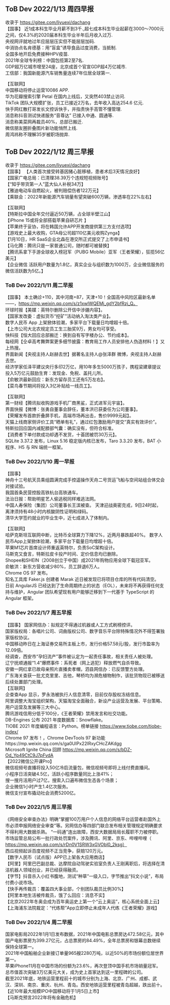 ##  ToB Dev 2022/1/13 周四早报  
收录于 https://gitee.com/liyuexi/dachang  
【国事】 
近1成本科生毕业月薪不到3千.,超七成本科生毕业起薪在3000～7000元之间，仅4.3%的2020届本科生毕业半年后月收入过万.   
央视网评就地过年应层层压实但不能层层加码.    
中消协点名肯德基：用“盲盒”诱导食品过度消费，当抵制.    
全国多地开启免费接种HPV疫苗.      
2021年全球专利榜：中国包揽第2至7名.     
GDP超万亿城市增至24座，北京成首个官宣GDP超4万亿城市.  
工信部：我国新能源汽车销售量连续7年位居全球第一.  

【互联网】   
中国移动将停止运营10086 APP.   
华为花瓣搜索引擎 Petal 在国内上线后，又突然403禁止访问.   
TikTok 团队大规模扩张，员工已接近2万名，去年收入高达254.6 亿元.     
快手网红散打哥发长文控诉快手，并指责快手高管不懂管理.   
消息称抖音测试快递服务“音尊达” 已接入中通、圆通等.  
消息称美菜网再裁员40%，总部已搬迁.   
微信朋友圈折叠图片新功能悄然上线.  
周鸿祎称不理解35岁被职场抛弃.    
##  ToB Dev 2022/1/12 周三早报  
收录于 https://gitee.com/liyuexi/dachang  
【国事】 
【人类首次接受转基因猪心脏移植，患者术后3天情况良好】  
【国家广电总局：已清理38.39万个违规短视频账号】  
【“知乎带货第一人”蓝大仙人补税34万】  
【雅迪电动车自燃起火，被判赔偿伤者122万元】  
【乘联会：2022年新能源汽车销量有望突破600万辆，渗透率在22%左右】  

【互联网】  
【特斯拉中国全年交付逼近50万辆，占全球半壁江山】  
【iPhone 15或将全部搭载苹果自研芯片 】   
【苹果终于妥协，将在韩国允许APP开发商提供第三方支付选项】  
【游戏史上最大收购，GTA母公司超110亿美元收购Zynga】   
【1月10日，HR SaaS企业北森在港交所正式提交了上市申请书】   
【马化腾：腾讯只是一家普通公司，随时都可被替换】  
【腾讯系拿下手游全球收入榜冠军（PUBG Mobile）亚军（王者荣耀），狂揽56亿美元】   
【企业微信 活跃用户数量为1.8亿，真实企业与组织数为1000万，企业微信服务的微信活跃数为5亿。】  

###  ToB Dev 2022/1/11 周二早报  
【国事】 
本土确诊+110，其中河南+87，天津+10！全国高中风险区最新名单——，https://mp.weixin.qq.com/s/z1xwlWQEMj_gdY2bfRzj_Q。   
环球时报【美媒：英特尔删除公开信中涉疆内容】。    
【国家发改委：虚拟货币“挖矿”活动纳入淘汰类产业】。    
数字人民币 App 上架掀体验潮，多家平台下载量日均增超十倍。   
【上市公司大北农规定员工生三胎奖9万，男女均可享受。  
快科技【恒大回应总部搬迁：换到自有写字楼办公、节约成本】。   
每经网【仝卓高考舞弊案更多细节披露：教育局工作人员安排他人伪造材料！】又上热搜。    
界面新闻【央视主持人赵赫去世】据著名主持人@张泽群 微博，央视主持人赵赫去世。       
经济学家任泽平建议央行多印2万亿，用10年多生5000万孩子，携程梁建章提议投入5万亿元鼓励生育：发现金、免税、盖托儿所。      
【俞敏洪最新回应：新东方留存员工还有5万左右】。  
【菜鸟春节期间将投入3亿补贴给一线员工】。  

【互联网】  
第一财经【腾讯拟收购游戏手机厂商黑鲨，正式进军元宇宙】。      
界面快报【微博：张勇自董事会辞任，董本洪已获委任为公司董事】。    
【荣耀发布首款折叠屏手机，高端市场再出击，售价9999元起】。    
天猫上线商家侧评价工具“晒单有礼”，通过红包激励用户提交“真实有效评价”。    
特斯拉回应国内减配膝部气囊：确实没有，但符合标准。  
【消费者下单付款成功却遇不发货，十荟团被罚30万元】。  
SQLite 3.37.2 发布，Linux 5.16 稳定版内核已发布，Taro 3.3.20 发布，BAT 小程序、H5 与 RN 端统一框架。  

### ToB Dev 2022/1/10 周一早报
【国事】  
神舟十三号航天员乘组圆满完成手控遥操作天舟二号货运飞船与空间站组合体交会对接试验。  
我国首条民营控股高铁杭台高铁通车。   
法治日报：帮助明星艺人偷逃税同样难逃法网。  
中国人寿保险（集团）公司董事长王滨被查。 
天津迎战奥密克戎，9日24时起，离津须持有48小时内核酸阴性证明和绿码。  
清华大学签约就业的毕业生中，近七成进入了体制内。  

【互联网】    
哈萨克斯坦互联网中断，比特币全球算力下降12%，近两月暴跌超40%。
数字人民币App上架掀体验潮，多家平台下载量日均增超十倍。    
苹果M1芯片首席设计师重返英特尔，负责SoC架构设计。  
马斯克又食言，特斯拉皮卡投产时间、定价信息均已删除。  
Shopee和SHEIN（2008创立于中国）成2021年购物应用全球下载冠亚军。  
俞敏洪：新东方营收减少80%，员工辞退6万人。  
Chrome OS 97 发布。  
知名工具库 Faker.js 创建者 Marak 近日被发现已将项目仓库的所有代码清空。  
日前 AngularJS 已经达到了生命周期终止的状态（EOL），未来将不再获得任何支持与维护，Angular 团队希望现有用户能够迁移到下一代基于 TypeScript 的 Angular 框架。  

### ToB Dev 2022/1/7 周五早报  
【国事】
国家网信办：拟规定不得通过机器或人工方式刷榜控评。  
国家版权局：各唱片公司、词曲版权公司、数字音乐平台除特殊情况外不得签署独家版权协议。  
中国移动昨日在上海证券交易所主板上市，发行价格57.58元/股，发行市盈率为12.09倍。  
经调查，西安市“孕妇流产”事件被认定为一起责任事故，相关责任人被处理。  
辽宁抚顺通报“1.4”爆燃事件：系死者（网上逃犯）释放燃气自杀导致。  
安徽一网红拿已故母亲照片直播卖孝帽，泗县网信办：已反馈警方处理。  
广东海关查获一批尤克里里、吉他，琴桥均为濒危植物制作，该批货物现已被移送后续处置部门处理。  
【互联网】  
企查查App 显示，罗永浩被执行人信息清零，目前仅存股权冻结信息。  
阿里调整大淘宝组织架构，天猫淘宝全面融合，新设产业运营及发展、平台策略、用户运营及发展等三大中心。  
腾讯游戏信用分低于100分，《王者荣耀》禁用发言和社交功能。  
DB-Engines 公布 2021 年度数据库：Snowflake。  
TIOBE 2021 年度编程语言：Python。榜单链接 https://www.tiobe.com/tiobe-index/   
Chrome 97 发布！，Chrome DevTools 97 新功能https://mp.weixin.qq.com/s/ga0UlPx22lRxyCHcZAKdgg  
 Microsoft Ignite China 回顾 https://mp.weixin.qq.com/s/bDZ-Od_Yp49CtC9J7pFvdA  
【2022微信公开课Pro】  
微信视频号直播将投入50亿冷启流量包，微信视频号即将上线付费直播间。  
小程序日活突破4.5亿，活跃小程序数量同比上涨41%；  
搜一搜月活用户过7亿，搜索入口遍布微信生态各个场景；  
企业微信1小时产生1.4亿次服务。   
微信支付宣布撬动社会消费5200亿。  


### ToB Dev 2022/1/5 周三早报   
《网络安全审查办法》明确“掌握100万用户个人信息的网络平台运营者赴国外上市必须申报网络安全审查”等。另网信办等四部门联合发布相关管理规定明确要求不得利用大数据杀熟。
“一码通”连出故障，西安大数据局局长履职不力被停职。  
市场监管总局公布一批行政处罚案件，涉及腾讯、阿里、京东、哔哩哔哩（ https://mp.weixin.qq.com/s/rDn0V1SRW3xGVObl0_2ksg）  
西瓜视频起诉百度视频不正当竞争，获赔120万元。  
【数字人民币（试点版）APP已上架各大应用商店】  
【阿里】阿里巴巴副总裁、达摩院自动驾驶实验室负责人王刚离职后，将选择在清洁机器人领域创业，并已经获得融资。  
【字节】抖音杀入小红书腹地，测试“种草”一级入口，字节推出“抖文小说”，布局付费小说市场。  
【快手再传裁员：覆盖四大事业部，个别团队裁员比例30%】  
【阿里本地生活被传裁员，饿了么回应：消息不实】  
【北京2022年冬奥会成为百年奥运史上第一个“云上奥运”，核心系统全面上云】  
【上海浦东法院裁定：“代练帮”App立即停止未成年人代练《王者荣耀》游戏】  

### ToB Dev 2022/1/4 周二早报    
国家电影局2022年1月1日发布数据，2021年中国电影总票房达472.58亿元，其中国产电影票房为399.27亿元，占总票房的84.49%，全年总票房和银幕总数继续保持全球第一。  
2021年中国船舶企业新接订单量965艘2280万吨，以近50%的市场份额位居世界第一。  
苹果iPhone11月在中国市场的份额为23.6%，再次登顶中国手机市场销量冠军。总市值首次突破3万亿美元大关，成为史上首家达到这一里程碑的公司。  
截至2021年底，地铁运营里程前十的城市分别为上海、北京、广州、成都、武汉、深圳、南京、重庆、杭州、青岛。西安地铁运营里程被青岛超越，跌出前十。  
【近10年最大规模IPO中国移动将于1月5日上市】  
【马斯克预言2022年将有金融危机】  
